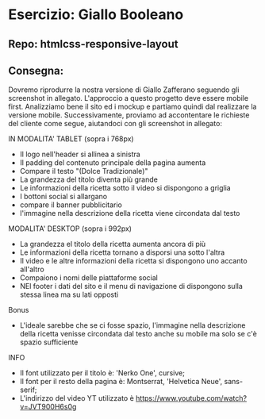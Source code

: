 # Esercizio: Giallo Booleano
## Repo: htmlcss-responsive-layout
## Consegna:
Dovremo riprodurre la nostra versione di Giallo Zafferano seguendo gli screenshot in allegato.
L'approccio a questo progetto deve essere mobile first.
Analizziamo bene il sito ed i mockup e partiamo quindi dal realizzare la versione mobile.
Successivamente, proviamo ad accontentare le richieste del cliente come segue, aiutandoci con gli screenshot in allegato:

IN MODALITA' TABLET (sopra i 768px)
- Il logo nell'header si allinea a sinistra
- Il padding del contenuto principale della pagina aumenta
- Compare il testo "(Dolce Tradizionale)"
- La grandezza del titolo diventa più grande
- Le informazioni della ricetta sotto il video si dispongono a griglia
- I bottoni social si allargano
- compare il banner pubblicitario
- l'immagine nella descrizione della ricetta viene circondata dal testo

MODALITA' DESKTOP (sopra i 992px)
- La grandezza el titolo della ricetta  aumenta ancora di più
- Le informazioni della ricetta tornano a disporsi una sotto l'altra
- Il video e le altre informazioni della ricetta si dispongono uno accanto all'altro
- Compaiono i nomi delle piattaforme social
- NEl footer i dati del sito e il menu di navigazione di dispongono sulla stessa linea ma su lati opposti

Bonus
- L'ideale sarebbe che se ci fosse spazio, l'immagine nella descrizione della ricetta venisse circondata dal testo anche su mobile ma solo se c'è  spazio sufficiente

INFO
- Il font utilizzato per il titolo è: 'Nerko One', cursive;
- Il font per il resto della pagina è:  Montserrat, 'Helvetica Neue', sans-serif;
- L'indirizzo del video YT utilizzato è https://www.youtube.com/watch?v=JVT900H6s0g
